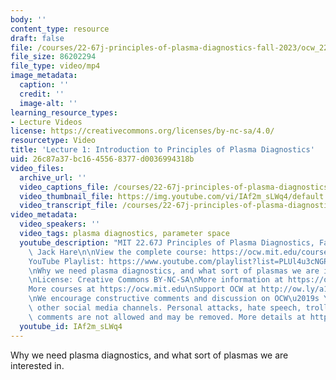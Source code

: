 ```yaml
---
body: ''
content_type: resource
draft: false
file: /courses/22-67j-principles-of-plasma-diagnostics-fall-2023/ocw_2267_lecture01_intro_360p_16_9.mp4
file_size: 86202294
file_type: video/mp4
image_metadata:
  caption: ''
  credit: ''
  image-alt: ''
learning_resource_types:
- Lecture Videos
license: https://creativecommons.org/licenses/by-nc-sa/4.0/
resourcetype: Video
title: 'Lecture 1: Introduction to Principles of Plasma Diagnostics'
uid: 26c87a37-bc16-4556-8377-d0036994318b
video_files:
  archive_url: ''
  video_captions_file: /courses/22-67j-principles-of-plasma-diagnostics-fall-2023/1WkcNay3IJteiQsdqk0B8TWpP6svam14f_transcript.webvtt
  video_thumbnail_file: https://img.youtube.com/vi/IAf2m_sLWq4/default.jpg
  video_transcript_file: /courses/22-67j-principles-of-plasma-diagnostics-fall-2023/1WkcNay3IJteiQsdqk0B8TWpP6svam14f_transcript.pdf
video_metadata:
  video_speakers: ''
  video_tags: plasma diagnostics, parameter space
  youtube_description: "MIT 22.67J Principles of Plasma Diagnostics, Fall 2023\nInstructor:\
    \ Jack Hare\n\nView the complete course: https://ocw.mit.edu/courses/22-67j-principles-of-plasma-diagnostics-fall-2023/\n\
    YouTube Playlist: https://www.youtube.com/playlist?list=PLUl4u3cNGP61wK-NwYKZMuABl_eHBmhu4\n\
    \nWhy we need plasma diagnostics, and what sort of plasmas we are interested in.\n\
    \nLicense: Creative Commons BY-NC-SA\nMore information at https://ocw.mit.edu/terms\n\
    More courses at https://ocw.mit.edu\nSupport OCW at http://ow.ly/a1If50zVRlQ\n\
    \nWe encourage constructive comments and discussion on OCW\u2019s YouTube and\
    \ other social media channels. Personal attacks, hate speech, trolling, and inappropriate\
    \ comments are not allowed and may be removed. More details at https://ocw.mit.edu/comments.\n"
  youtube_id: IAf2m_sLWq4
---
```

Why we need plasma diagnostics, and what sort of plasmas we are interested in.